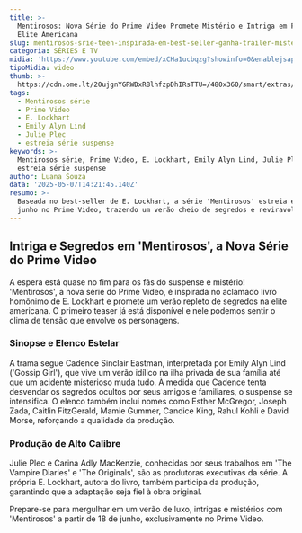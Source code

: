 ```yaml
---
title: >-
  Mentirosos: Nova Série do Prime Video Promete Mistério e Intriga em Família
  Elite Americana
slug: mentirosos-srie-teen-inspirada-em-best-seller-ganha-trailer-misterioso
categoria: SÉRIES E TV
midia: 'https://www.youtube.com/embed/xCHa1ucbqzg?showinfo=0&enablejsapi=1'
tipoMidia: video
thumb: >-
  https://cdn.ome.lt/20ujgnYGRWDxR8lhfzpDhIRsTTU=/480x360/smart/extras/conteudos/we_were.jpg
tags:
  - Mentirosos série
  - Prime Video
  - E. Lockhart
  - Emily Alyn Lind
  - Julie Plec
  - estreia série suspense
keywords: >-
  Mentirosos série, Prime Video, E. Lockhart, Emily Alyn Lind, Julie Plec,
  estreia série suspense
author: Luana Souza
data: '2025-05-07T14:21:45.140Z'
resumo: >-
  Baseada no best-seller de E. Lockhart, a série 'Mentirosos' estreia em 18 de
  junho no Prime Video, trazendo um verão cheio de segredos e reviravoltas.
---
```


## Intriga e Segredos em 'Mentirosos', a Nova Série do Prime Video

A espera está quase no fim para os fãs do suspense e mistério! 'Mentirosos', a nova série do Prime Video, é inspirada no aclamado livro homônimo de E. Lockhart e promete um verão repleto de segredos na elite americana. O primeiro teaser já está disponível e nele podemos sentir o clima de tensão que envolve os personagens.

### Sinopse e Elenco Estelar

A trama segue Cadence Sinclair Eastman, interpretada por Emily Alyn Lind ('Gossip Girl'), que vive um verão idílico na ilha privada de sua família até que um acidente misterioso muda tudo. À medida que Cadence tenta desvendar os segredos ocultos por seus amigos e familiares, o suspense se intensifica. O elenco também inclui nomes como Esther McGregor, Joseph Zada, Caitlin FitzGerald, Mamie Gummer, Candice King, Rahul Kohli e David Morse, reforçando a qualidade da produção.

### Produção de Alto Calibre

Julie Plec e Carina Adly MacKenzie, conhecidas por seus trabalhos em 'The Vampire Diaries' e 'The Originals', são as produtoras executivas da série. A própria E. Lockhart, autora do livro, também participa da produção, garantindo que a adaptação seja fiel à obra original.

Prepare-se para mergulhar em um verão de luxo, intrigas e mistérios com 'Mentirosos' a partir de 18 de junho, exclusivamente no Prime Video.
